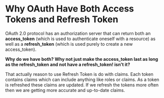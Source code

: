 # Why OAuth Have Both Access Tokens and Refresh Token

OAuth 2.0 protocol has an authorization server that can return both an **access\_token** \(which is used to authenticate oneself with a resource\) as well as a **refresh\_token** \(which is used purely to create a new access\_token\).

**Why do we have both? Why not just make the access\_token last as long as the refresh\_token and not have a refresh\_token! isn't it?**

That actually reason to use Refresh Token is do with claims. Each token contains claims which can include anything like roles or claims. As a token is refreshed these claims are updated. If we refresh the tokens more often then we are getting more accurate and up-to-date claims.

